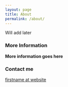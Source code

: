 ```yaml
---
layout: page
title: About
permalink: /about/
---
```


Will add later

### More Information

**More information goes here**

### Contact me

[firstname at website](mailto:spencer@spencermamer.me])
